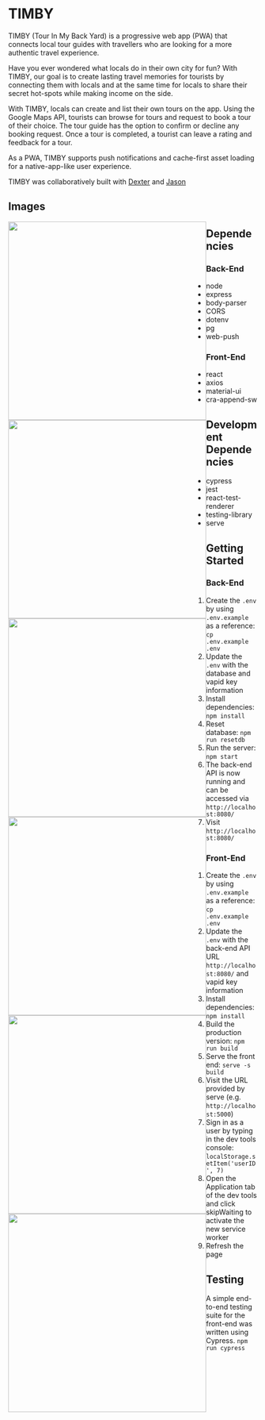 # TIMBY

TIMBY (Tour In My Back Yard) is a progressive web app (PWA) that connects local tour guides with travellers who are looking for a more authentic travel experience.

Have you ever wondered what locals do in their own city for fun? With TIMBY, our goal is to create lasting travel memories for tourists by connecting them with locals and at the same time for locals to share their secret hot-spots while making income on the side.

With TIMBY, locals can create and list their own tours on the app. Using the Google Maps API, tourists can browse for tours and request to book a tour of their choice. The tour guide has the option to confirm or decline any booking request. Once a tour is completed, a tourist can leave a rating and feedback for a tour.

As a PWA, TIMBY supports push notifications and cache-first asset loading for a native-app-like user experience.

TIMBY was collaboratively built with [Dexter](https://github.com/dexterchan94/) and [Jason](https://github.com/jpark-dev/)

## Images

<img style="float: left" width="400" src="https://github.com/allenlidev/TIMBY/blob/master/screenshots/timby-search.jpg?raw=true">
<img style="float: left" width="400" src="https://github.com/allenlidev/TIMBY/blob/master/screenshots/timby-listings-confirm.jpg?raw=true">
<img style="float: left" width="400" src="https://github.com/allenlidev/TIMBY/blob/master/screenshots/timby-booking-details.jpg?raw=true">
<img style="float: left" width="400" src="https://github.com/allenlidev/TIMBY/blob/master/screenshots/timby-feedback.jpg?raw=true">
<img style="float: left" width="400" src="https://github.com/allenlidev/TIMBY/blob/master/screenshots/timby-notifications.jpg?raw=true">
<img style="float: left" width="400" src="https://github.com/allenlidev/TIMBY/blob/master/screenshots/timby-push-notifications.jpg?raw=true">


## Dependencies

### Back-End

* node
* express
* body-parser
* CORS
* dotenv
* pg
* web-push

### Front-End

* react
* axios
* material-ui
* cra-append-sw


## Development Dependencies

* cypress
* jest
* react-test-renderer
* testing-library
* serve


## Getting Started

### Back-End

1. Create the `.env` by using `.env.example` as a reference: `cp .env.example .env`
2. Update the `.env` with the database and vapid key information
3. Install dependencies: `npm install`
4. Reset database: `npm run resetdb`
5. Run the server: `npm start`
6. The back-end API is now running and can be accessed via `http://localhost:8080/`
8. Visit `http://localhost:8080/`

### Front-End
1. Create the `.env` by using `.env.example` as a reference: `cp .env.example .env`
2. Update the `.env` with the back-end API URL `http://localhost:8080/` and vapid key information
3. Install dependencies: `npm install`
4. Build the production version: `npm run build`
5. Serve the front end: `serve -s build`
6. Visit the URL provided by serve (e.g. `http://localhost:5000`)
7. Sign in as a user by typing in the dev tools console: `localStorage.setItem('userID', 7)`
8. Open the Application tab of the dev tools and click skipWaiting to activate the new service worker
9. Refresh the page


## Testing

A simple end-to-end testing suite for the front-end was written using Cypress.
```npm run cypress```
